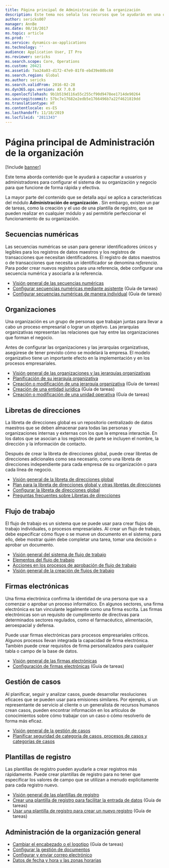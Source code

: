 ```yaml
---
title: Página principal de Administración de la organización
description: Este tema nos señala los recursos que le ayudarán en una organización.
author: sericks007
manager: AnnBe
ms.date: 08/18/2017
ms.topic: article
ms.prod: ''
ms.service: dynamics-ax-applications
ms.technology: ''
audience: Application User, IT Pro
ms.reviewer: sericks
ms.search.scope: Core, Operations
ms.custom: 20421
ms.assetid: 7aa24a03-d172-47e9-81f8-ebd39e80bc60
ms.search.region: Global
ms.author: sericks
ms.search.validFrom: 2016-02-28
ms.dyn365.ops.version: AX 7.0.0
ms.openlocfilehash: 9b1b519d116a55c255cf90d9478ee1714de90264
ms.sourcegitcommit: 57bc7e17682e2edb5e1766496b7a22f4621819dd
ms.translationtype: HT
ms.contentlocale: es-ES
ms.lasthandoff: 11/18/2019
ms.locfileid: "2811343"
---
```

# <a name="organization-administration-home-page"></a>Página principal de Administración de la organización

[!include [banner](../includes/banner.md)]

Este tema aborda contenido que le ayudará a capacitar a usuarios y administradores para configurar el sistema de su organización y negocio para que funcione de forma rápida y efectiva.

La mayor parte del contenido que se detalla aquí se aplica a características del módulo **Administración de organización** . Sin embargo, existen un par de tareas, como la creación y el uso de una plantilla de registro, que se pueden realizar en cualquier módulo y así permitirle perfeccionar el funcionamiento de su organización.

## <a name="number-sequences"></a>Secuencias numéricas

Las secuencias numéricas se usan para generar identificadores únicos y legibles para los registros de datos maestros y los registros de transacciones que necesitan identificadores. El registro de datos maestros o de transacciones que necesita un identificador se denomina *referencia*. Para poder crear nuevos registros para una referencia, debe configurar una secuencia numérica y asociarla a la referencia.

- [Visión general de las secuencias numéricas](number-sequence-overview.md)
- [Configurar secuencias numéricas mediante asistente](tasks/set-up-number-sequences-wizard.md) (Guía de tareas)
- [Configurar secuencias numéricas de manera individual](tasks/set-up-number-sequences-individual-basis.md) (Guía de tareas)

## <a name="organizations"></a>Organizaciones

Una organización es un grupo de personas que trabajan juntas para llevar a cabo un proceso empresarial o lograr un objetivo. Las jerarquías organizativas representan las relaciones que hay entre las organizaciones que forman el negocio.

Antes de configurar las organizaciones y las jerarquías organizativas, asegúrese de tener previsto cómo se modelará la empresa. El modelo organizativo tiene un importante efecto en la implementación y en los procesos empresariales.

- [Visión general de las organizaciones y las jerarquías organizativas](organizations-organizational-hierarchies.md)
- [Planificación de su jerarquía organizativa](plan-organizational-hierarchy.md)
- [Creación o modificación de una jerarquía organizativa](tasks/create-organization-hierarchy.md) (Guía de tareas)
- [Creación de una entidad jurídica](tasks/create-legal-entity.md) (Guía de tareas)
- [Creación o modificación de una unidad operativa](tasks/create-operating-unit.md) (Guía de tareas)

## <a name="address-books"></a>Libretas de direcciones

La libreta de direcciones global es un repositorio centralizado de datos maestros que se deben almacenar para todas las personas y organizaciones internas y externas con los que la empresa interactúe. En los datos que se asocian a los registros de parte se incluyen el nombre, la dirección y la información de contacto.

Después de crear la libreta de direcciones global, puede crear libretas de direcciones adicionales como sea necesario, como una libreta de direcciones independiente para cada empresa de su organización o para cada línea de negocio.

- [Visión general de la libreta de direcciones global](overview-global-address-book.md)
- [Plan para la libreta de direcciones global y otras libretas de direcciones](plan-configuration-global-address-book-additional-address-books.md)
- [Configurar la libreta de direcciones global](tasks/configure-global-address-book.md)
- [Preguntas frecuentes sobre Libretas de direcciones](qa-address-books.md)

## <a name="workflow"></a>Flujo de trabajo

El flujo de trabajo es un sistema que se puede usar para crear flujos de trabajo individuales, o procesos empresariales. Al crear un flujo de trabajo, debe especificar cómo fluye o se mueve un documento en el sistema; para ello, debe mostrar quién debe completar una tarea, tomar una decisión o aprobar un documento.

- [Visión general del sistema de flujo de trabajo](overview-workflow-system.md)
- [Elementos del flujo de trabajo](workflow-elements.md)
- [Acciones en los procesos de aprobación de flujo de trabajo](workflow-actions.md)
- [Visión general de la creación de flujos de trabajo](create-workflow.md)

## <a name="electronic-signatures"></a>Firmas electrónicas

Una firma electrónica confirma la identidad de una persona que va a comenzar o aprobar un proceso informático. En algunos sectores, una firma electrónica es tan vinculante legalmente como una firma escrita. Las firmas electrónicas son un requisito de cumplimiento de directivas para determinados sectores regulados, como el farmacéutico, alimentación, aeroespacial y defensa.

Puede usar firmas electrónicas para procesos empresariales críticos. Algunos procesos llevan integrada la capacidad de firma electrónica. También puede crear requisitos de firma personalizados para cualquier tabla o campo de la base de datos.

- [Visión general de las firmas electrónicas](electronic-signature-overview.md)
- [Configuración de firmas electrónicas](tasks/set-up-electronic-signatures.md) (Guía de tareas)

## <a name="case-management"></a>Gestión de casos

Al planificar, seguir y analizar casos, puede desarrollar resoluciones eficaces que se pueden usar para emisiones similares. Por ejemplo, si un representante de servicio al cliente o un generalista de recursos humanos crean casos, pueden encontrar información en los artículos de conocimientos sobre cómo trabajar con un caso o cómo resolverlo de forma más eficaz.

- [Visión general de la gestión de casos](cases.md)
- [Planificar seguridad de categoría de casos, procesos de casos y categorías de casos](plan-case-management.md)

## <a name="record-templates"></a>Plantillas de registro

Las plantillas de registro pueden ayudarle a crear registros más rápidamente. Puede crear plantillas de registro para no tener que especificar los valores de campo que se utilizan a menudo explícitamente para cada registro nuevo.

- [Visión general de las plantillas de registro](record-templates.md)
- [Crear una plantilla de registro para facilitar la entrada de datos](../../dev-itpro/data-entities/tasks/create-record-template-facilitate-data-entry.md) (Guía de tareas)
- [Usar una plantilla de registro para crear un nuevo registro](../../dev-itpro/data-entities/tasks/use-record-template-new-record.md) (Guía de tareas)

## <a name="general-organization-administration"></a>Administración de la organización general

- [Cambiar el encabezado o el logotipo](../get-started/tasks/change-banner-or-logo.md) (Guía de tareas)
- [Configurar la gestión de documentos](configure-document-management.md)
- [Configurar y enviar correo electrónico](configure-email.md)
- [Datos de fecha y hora y las zonas horarias](date-time-zones.md)
